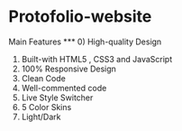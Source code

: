 # Protofolio-website

Main Features ***
0)  High-quality Design
1)  Built-with HTML5 , CSS3 and JavaScript
2)  100% Responsive Design
3)  Clean Code
4)  Well-commented code
5)  Live Style Switcher
6)  5 Color Skins
7)  Light/Dark 
